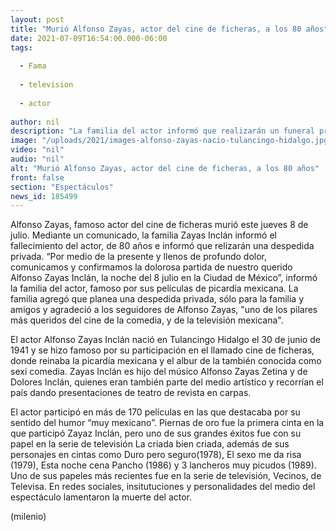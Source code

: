 ```yaml
---
layout: post
title: "Murió Alfonso Zayas, actor del cine de ficheras, a los 80 años"
date: 2021-07-09T16:54:00.000-06:00
tags:
  
  - Fama
  
  - television
  
  - actor
  
author: nil
description: "La familia del actor informó que realizarán un funeral privado."
image: "/uploads/2021/images-alfonso-zayas-nacio-tulancingo-hidalgo.jpg"
video: "nil"
audio: "nil"
alt: "Murió Alfonso Zayas, actor del cine de ficheras, a los 80 años"
front: false
section: "Espectáculos"
news_id: 185499
---
```


Alfonso Zayas, famoso actor del cine de ficheras murió este jueves 8 de julio. Mediante un comunicado, la familia Zayas Inclán informó el fallecimiento del actor, de 80 años e informó que relizarán una despedida privada.  “Por medio de la presente y llenos de profundo dolor, comunicamos y confirmamos la dolorosa partida de nuestro querido Alfonso Zayas Inclán, la noche del 8 julio en la Ciudad de México”, informó la familia del actor, famoso por sus películas de picardía mexicana.
La familia agregó que planea una despedida privada, sólo para la familia y amigos y agradeció a los seguidores de Alfonso Zayas, "uno de los pilares más queridos del cine de la comedia, y de la televisión mexicana".  

El actor Alfonso Zayas Inclán nació en Tulancingo Hidalgo el 30 de junio de 1941 y se hizo famoso por su participación en el llamado cine de ficheras, donde reinaba la picardía mexicana y el albur de la también conocida como sexi comedia. Zayas Inclán es hijo del músico Alfonso Zayas Zetina y de Dolores Inclán, quienes eran también parte del medio artístico y recorrían el país dando presentaciones de teatro de revista en carpas. 

El actor participó en más de 170 películas en las que destacaba por su sentido del humor “muy mexicano”. Piernas de oro fue la primera cinta en la que participó Zayaz Inclán, pero uno de sus grandes éxitos fue con su papel en la serie de televisión La criada bien criada, además de sus personajes en cintas como Duro pero seguro(1978), El sexo me da risa (1979), Esta noche cena Pancho (1986) y 3 lancheros muy picudos (1989). Uno de sus papeles más recientes fue en la serie de televisión, Vecinos, de Televisa.
En redes sociales, insitutuciones y personalidades del medio del espectáculo lamentaron la muerte del actor. 

(milenio)

